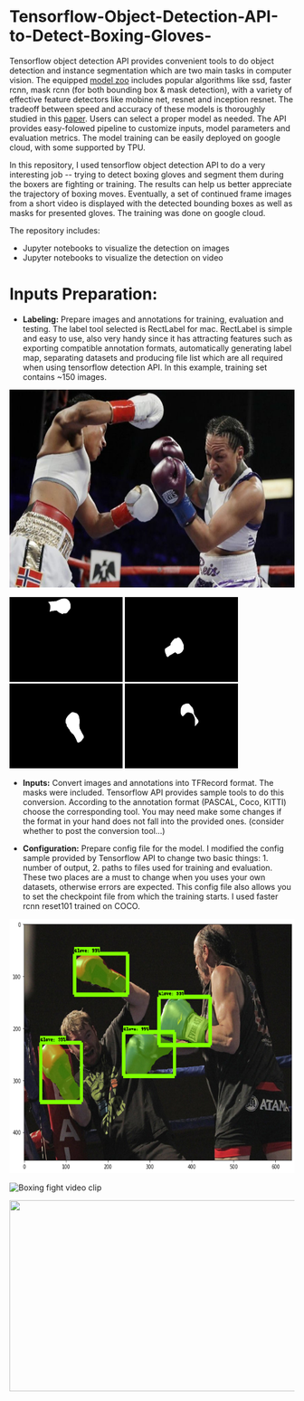 # Tensorflow-Object-Detection-API-to-Detect-Boxing-Gloves-

Tensorflow object detection API provides convenient tools to do object detection and instance segmentation which are two main tasks in computer vision. The equipped [model zoo](https://github.com/tensorflow/models/blob/master/research/object_detection/g3doc/detection_model_zoo.md) includes popular algorithms like ssd, faster rcnn, mask rcnn (for both bounding box & mask detection), with a variety of effective feature detectors like mobine net, resnet and inception resnet. The tradeoff between speed and accuracy of these models is thoroughly studied in this [paper](https://arxiv.org/pdf/1611.10012.pdf). Users can select a proper model as needed. The API provides easy-folowed pipeline to customize inputs, model parameters and evaluation metrics. The model training can be easily deployed on google cloud, with some supported by TPU. 

In this repository, I used tensorflow object detection API to do a very interesting job -- trying to detect boxing gloves and segment them during the boxers are fighting or training. The results can help us better appreciate the trajectory of boxing moves. Eventually, a set of continued frame images from a short video is displayed with the detected bounding boxes as well as masks for presented gloves. The training was done on google cloud.

The repository includes:

* Jupyter notebooks to visualize the detection on images
* Jupyter notebooks to visualize the detection on video

# Inputs Preparation:

* **Labeling:** Prepare images and annotations for training, evaluation and testing. The label tool selected is RectLabel for mac. RectLabel is simple and easy to use, also very handy since it has attracting features such as exporting compatible annotation formats, automatically generating label map, separating datasets and producing file list which are all required when using tensorflow detection API. In this example, training set contains ~150 images. 

<p align="center">
  <img src="test_images/23.jpeg" width=676 height=350>
</p>

<p float="left">
  <img src="test_images/23_pixels0.png" width=200 height=150> 
  <img src="test_images/23_pixels1.png" width=200 height=150>
  <img src="test_images/23_pixels2.png" width=200 height=150>
  <img src="test_images/23_pixels3.png" width=200 height=150>
 </p>

* **Inputs:** Convert images and annotations into TFRecord format. The masks were included. Tensorflow API provides sample tools to do this conversion. According to the annotation format (PASCAL, Coco, KITTI) choose the corresponding tool. You may need make some changes if the format in your hand does not fall into the provided ones. 
(consider whether to post the conversion tool...)

* **Configuration:** Prepare config file for the model. I modified the config sample provided by Tensorflow API to change two basic things: 1. number of output, 2. paths to files used for training and evaluation. These two places are a must to change when you uses your own datasets, otherwise errors are expected. This config file also allows you to set the checkpoint file from which the training starts. I used faster rcnn reset101 trained on COCO. 

<p align="center">
  <img src="readme.png" width=676 height=450>
</p>

![Boxing fight video clip](Boxing_fight_readme_downsize.gif)


<p align='center'>
  <img width="600" height="338" src="Boxing_fight_readme_downsize.gif">
</p>


